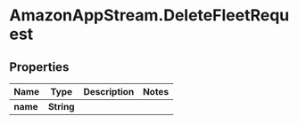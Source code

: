 # AmazonAppStream.DeleteFleetRequest

## Properties

Name | Type | Description | Notes
------------ | ------------- | ------------- | -------------
**name** | **String** |  | 



